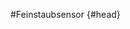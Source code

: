 #Feinstaubsensor {#head}

<div class="description"></div>
<div class="line">
    <br>
    <br>
</div>